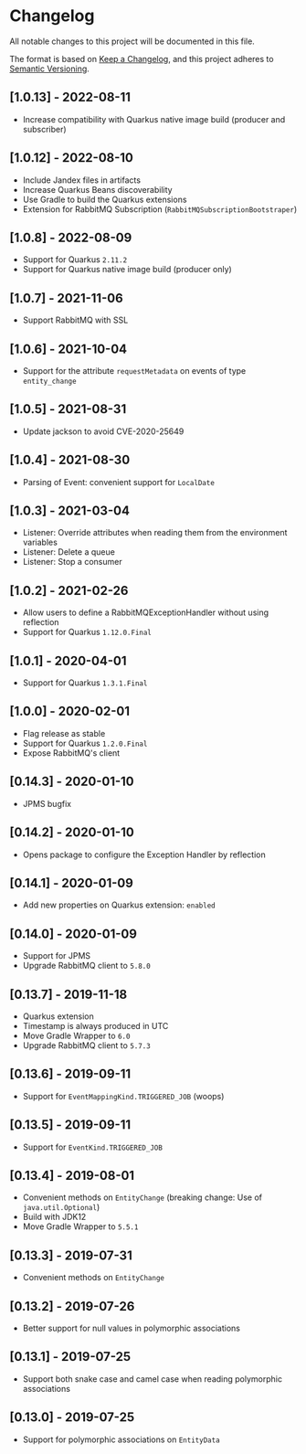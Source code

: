 # Changelog

All notable changes to this project will be documented in this file.

The format is based on [Keep a Changelog](https://keepachangelog.com/en/1.0.0/),
and this project adheres to [Semantic Versioning](https://semver.org/spec/v2.0.0.html).

## [1.0.13] - 2022-08-11

* Increase compatibility with Quarkus native image build (producer and subscriber)

## [1.0.12] - 2022-08-10

* Include Jandex files in artifacts
* Increase Quarkus Beans discoverability
* Use Gradle to build the Quarkus extensions
* Extension for RabbitMQ Subscription (`RabbitMQSubscriptionBootstraper`)

## [1.0.8] - 2022-08-09

* Support for Quarkus `2.11.2`
* Support for Quarkus native image build (producer only)

## [1.0.7] - 2021-11-06

* Support RabbitMQ with SSL

## [1.0.6] - 2021-10-04

* Support for the attribute `requestMetadata` on events of type `entity_change`  

## [1.0.5] - 2021-08-31

* Update jackson to avoid CVE-2020-25649 

## [1.0.4] - 2021-08-30

* Parsing of Event: convenient support for `LocalDate`

## [1.0.3] - 2021-03-04

* Listener: Override attributes when reading them from the environment variables
* Listener: Delete a queue
* Listener: Stop a consumer

## [1.0.2] - 2021-02-26

* Allow users to define a RabbitMQExceptionHandler without using reflection
* Support for Quarkus `1.12.0.Final`

## [1.0.1] - 2020-04-01

* Support for Quarkus `1.3.1.Final`

## [1.0.0] - 2020-02-01

* Flag release as stable
* Support for Quarkus `1.2.0.Final`
* Expose RabbitMQ's client

## [0.14.3] - 2020-01-10

* JPMS bugfix

## [0.14.2] - 2020-01-10

* Opens package to configure the Exception Handler by reflection

## [0.14.1] - 2020-01-09

* Add new properties on Quarkus extension: `enabled`

## [0.14.0] - 2020-01-09

* Support for JPMS
* Upgrade RabbitMQ client to `5.8.0`

## [0.13.7] - 2019-11-18

* Quarkus extension
* Timestamp is always produced in UTC
* Move Gradle Wrapper to `6.0`
* Upgrade RabbitMQ client to `5.7.3`

## [0.13.6] - 2019-09-11

* Support for `EventMappingKind.TRIGGERED_JOB` (woops)

## [0.13.5] - 2019-09-11

* Support for `EventKind.TRIGGERED_JOB`

## [0.13.4] - 2019-08-01

* Convenient methods on `EntityChange` (breaking change: Use of `java.util.Optional`)
* Build with JDK12
* Move Gradle Wrapper to `5.5.1`

## [0.13.3] - 2019-07-31

* Convenient methods on `EntityChange`

## [0.13.2] - 2019-07-26

* Better support for null values in polymorphic associations

## [0.13.1] - 2019-07-25

* Support both snake case and camel case when reading polymorphic associations

## [0.13.0] - 2019-07-25

* Support for polymorphic associations on `EntityData`